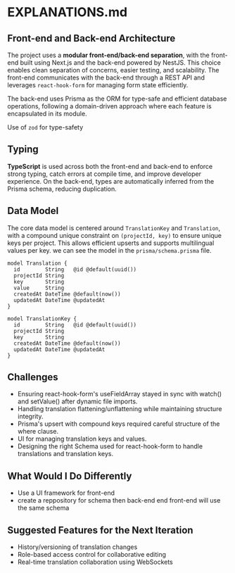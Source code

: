 # EXPLANATIONS.md

## Front-end and Back-end Architecture

The project uses a **modular front-end/back-end separation**, with the front-end built using Next.js  and the back-end powered by NestJS. This choice enables clean separation of concerns, easier testing, and scalability. The front-end communicates with the back-end through a REST API and leverages `react-hook-form` for managing form state efficiently.

The back-end uses Prisma as the ORM for type-safe and efficient database operations, following a domain-driven approach where each feature is encapsulated in its module.

Use of `zod` for type-safety

## Typing 

**TypeScript** is used across both the front-end and back-end to enforce strong typing, catch errors at compile time, and improve developer experience. On the back-end, types are automatically inferred from the Prisma schema, reducing duplication.

## Data Model
The core data model is centered around `TranslationKey` and `Translation`, with a compound unique constraint on `(projectId, key)` to ensure unique keys per project. This allows efficient upserts and supports multilingual values per key. we can see the model in the `prisma/schema.prisma` file.

```prisma
model Translation {
  id        String   @id @default(uuid())
  projectId String
  key       String
  value     String
  createdAt DateTime @default(now())
  updatedAt DateTime @updatedAt
}

model TranslationKey {
  id        String   @id @default(uuid())
  projectId String
  key       String
  createdAt DateTime @default(now())
  updatedAt DateTime @updatedAt
}
```

## Challenges
- Ensuring react-hook-form's useFieldArray stayed in sync with watch() and setValue() after dynamic file imports.
- Handling translation flattening/unflattening while maintaining structure integrity. 
- Prisma's upsert with compound keys required careful structure of the where clause.
- UI for managing translation keys and values.
- Designing the right Schema used for react-hook-form to handle translations and translation keys.


## What Would I Do Differently
 - Use a UI  framework for front-end
 - create a reppository for schema then  back-end end front-end will use the same schema

## Suggested Features for the Next Iteration
 - History/versioning of translation changes
 - Role-based access control for collaborative editing
 - Real-time translation collaboration using WebSockets